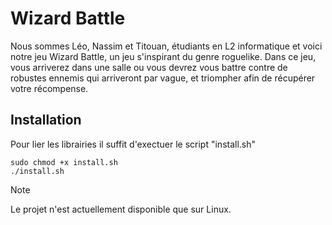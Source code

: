
# Wizard Battle

Nous sommes Léo, Nassim et Titouan, étudiants en L2 informatique et voici notre jeu Wizard Battle, un jeu s'inspirant du genre roguelike.
Dans ce jeu, vous arriverez dans une salle ou vous devrez vous battre contre de robustes ennemis qui arriveront par vague, et triompher afin de récupérer votre récompense.



##  Installation 

Pour lier les librairies il suffit d'exectuer le script "install.sh"
```
sudo chmod +x install.sh
./install.sh
```


> [!NOTE]
> Le projet n'est actuellement disponible que sur Linux.


